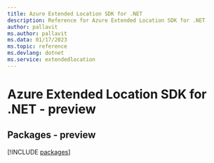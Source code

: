 ```yaml
---
title: Azure Extended Location SDK for .NET
description: Reference for Azure Extended Location SDK for .NET
author: pallavit
ms.author: pallavit
ms.data: 01/17/2023
ms.topic: reference
ms.devlang: dotnet
ms.service: extendedlocation
---
```

# Azure Extended Location SDK for .NET - preview
## Packages - preview
[!INCLUDE [packages](extended-location-index.md)]
